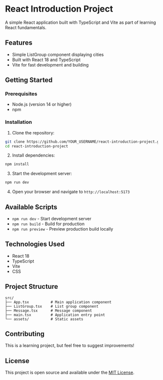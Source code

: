 # React Introduction Project

A simple React application built with TypeScript and Vite as part of learning React fundamentals.

## Features

- Simple ListGroup component displaying cities
- Built with React 18 and TypeScript
- Vite for fast development and building

## Getting Started

### Prerequisites

- Node.js (version 14 or higher)
- npm 

### Installation

1. Clone the repository:
```bash
git clone https://github.com/YOUR_USERNAME/react-introduction-project.git
cd react-introduction-project
```

2. Install dependencies:
```bash
npm install
```

3. Start the development server:
```bash
npm run dev
```

4. Open your browser and navigate to `http://localhost:5173`

## Available Scripts

- `npm run dev` - Start development server
- `npm run build` - Build for production
- `npm run preview` - Preview production build locally

## Technologies Used

- React 18
- TypeScript
- Vite
- CSS

## Project Structure

```
src/
├── App.tsx          # Main application component
├── ListGroup.tsx    # List group component
├── Message.tsx      # Message component
├── main.tsx         # Application entry point
└── assets/          # Static assets
```

## Contributing

This is a learning project, but feel free to suggest improvements!

## License

This project is open source and available under the [MIT License](LICENSE).
